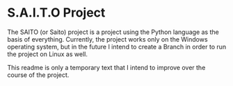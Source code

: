 # S.A.I.T.O Project

The SAITO (or Saito) project is a project using the Python language as the basis of everything. Currently, the project works only on the Windows operating system, but in the future I intend to create a Branch in order to run the project on Linux as well.

This readme is only a temporary text that I intend to improve over the course of the project.
